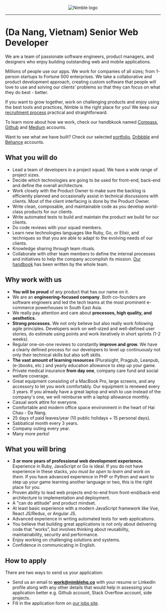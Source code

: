 <p align="center">
  <img alt="Nimble logo" src="https://assets.nimblehq.co/logo/light/logo-light-text-320.png" />
</p>

---

# (Da Nang, Vietnam) Senior Web Developer

We are a team of passionate software engineers, product managers, and designers who enjoy building outstanding web and mobile applications.

Millions of people use our apps. We work for companies of all sizes; from 1-person startups to Fortune 500 enterprises. We take a collaborative and product development approach, creating custom software that people will love to use and solving our clients' problems so that they can focus on what they do best - better.

If you want to grow together, work on challenging products and enjoy using the best tools and practices, Nimble is the 
right place for you! We keep our [recruitment process](https://github.com/nimblehq/our-team/blob/master/join-us/our-recruitment-process.md) 
practical and straightforward.

To learn more about how we work, check our handbkook named [Compass](https://compass.nimblehq.co/), [Github](https://github.com/nimblehq/our-team) 
and [Medium](https://medium.com/nimble) accounts. 

Want to see what we have built? Check our selected [portfolio](https://nimblehq.co/work/), 
[Dribbble](https://dribbble.com/nimblehq) and [Behance](https://www.behance.net/nimblehq) accounts.

## What you will do

* Lead a team of developers in a project squad. We have a wide range of project sizes.
* Decide which technologies are going to be used for front-end, back-end and define the overall architecture.
* Work closely with the Product Owner to make sure the backlog is efficiently planned and occasionally assist in technical discussions with clients. Most of the client interfacing is done by the Product Owner.
* Write clean, composable, and maintainable code as you develop world-class products for our clients.
* Write automated tests to build and maintain the product we build for our clients.
* Do code reviews with your squad members.
* Learn new technologies languages like Ruby, Go, or Elixir, and techniques so that you are able to adapt to the evolving needs of our clients.
* Knowledge sharing through team rituals.
* Collaborate with other team members to define the internal processes and initiatives to help the company accomplish its mission. [Our handbook](https://compass.nimblehq.co/) has been written by the whole team.

## Why work with us
  
* **You will be proud** of any product that has our name on it.
* We are an **engineering-focused company**. Both co-founders are software engineers and led the tech teams at the most prominent e-commerce powerhouses in South East Asia.
* We really pay attention and care about **processes, high quality, and aesthetics.**
* **Strong processes.** We not only believe but also really work following agile principles. Developers work on well-sized and well-defined user stories, do estimate using points and work iteratively in short sprints (1-2 weeks).
* Regular one-on-one reviews to constantly **improve and grow.** We have a clearly defined process for our developers to level up continuously not only their technical skills but also soft skills.
* **The vast amount of learning resources** (Pluralsight, Pragpub, Leanpub, (e-)books, etc.) and yearly education allowance to step up your game.
* Private medical insurance **from day one**, company care fund and social welfare coverage.
* Great equipment consisting of a MacBook Pro, large screens, and any accessory to let you work comfortably. Our equipment is renewed every 3 years. If you already have a great laptop and wish to use instead of the company's one, we will reimburse with a laptop allowance monthly.
* Casual work attire for everyone.
* Comfortable and modern office space environment in the heart of Hai Chau - Da Nang.
* 25 days of paid leaves/year (10 public holidays + 15 personal days).
* Sabbatical month every 3 years.
* Company outing every year.
* Many more perks!

## What you will bring

* **3 or more years of professional web development experience.** Experience in Ruby, JavaScript or Go is ideal. If you do not have experience in these stacks, *you must be open to learn and work on them*. If you have advanced experience in PHP or Python and want to step up your game learning another language or two, this is the right place for you.
* Proven ability to lead web projects end-to-end from front-end/back-end architecture to implementation and deployment.
* A "can do attitude" and product mindset.
* At least basic experience with a modern JavaScript framework like Vue, React JS/Redux, or Angular JS.
* Advanced experience in writing automated tests for web applications.
* You believe that building great applications is not only about delivering code that “works”, but involves thinking about reusability, maintainability, security and performance.
* Enjoy working on challenging solutions and systems.
* Confidence in communicating in English.

## How to apply

There are two ways to send us your application:

* Send us an email to **work@nimblehq.co** with your resume or LinkedIn profile along with any other details that would help 
in assessing your application better e.g. Github account, Stack Overflow account, side projects.
* Fill in the application form on [our jobs site](https://jobs.nimblehq.co/o/senior-web-developer-19).
